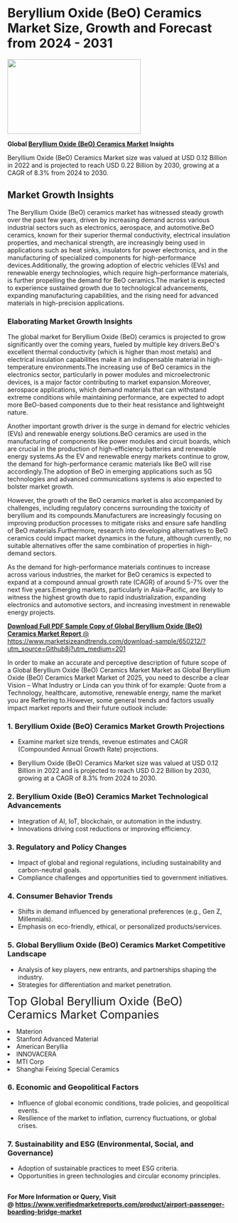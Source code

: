 <H1>Beryllium Oxide (BeO) Ceramics Market Size, Growth and Forecast from 2024 - 2031</H1><img class="aligncenter size-medium wp-image-584254" src="https://thirdeyenews.in/wp-content/uploads/2024/09/Global-Market-Research-300x168.jpeg" alt="" width="300" height="168" /><p><strong>Global&nbsp;<a href="https://www.marketsizeandtrends.com/download-sample/650212/?utm_source=Github8j?utm_medium=201">Beryllium Oxide (BeO) Ceramics Market</a> Insights</strong></p><p>Beryllium Oxide (BeO) Ceramics Market size was valued at USD 0.12 Billion in 2022 and is projected to reach USD 0.22 Billion by 2030, growing at a CAGR of 8.3% from 2024 to 2030.</p><p><h2>Market Growth Insights</h2> <p>The Beryllium Oxide (BeO) ceramics market has witnessed steady growth over the past few years, driven by increasing demand across various industrial sectors such as electronics, aerospace, and automotive.BeO ceramics, known for their superior thermal conductivity, electrical insulation properties, and mechanical strength, are increasingly being used in applications such as heat sinks, insulators for power electronics, and in the manufacturing of specialized components for high-performance devices.Additionally, the growing adoption of electric vehicles (EVs) and renewable energy technologies, which require high-performance materials, is further propelling the demand for BeO ceramics.The market is expected to experience sustained growth due to technological advancements, expanding manufacturing capabilities, and the rising need for advanced materials in high-precision applications.</p> <p><a href="download_link"></a></p> <h3>Elaborating Market Growth Insights</h3> <p>The global market for Beryllium Oxide (BeO) ceramics is projected to grow significantly over the coming years, fueled by multiple key drivers.BeO's excellent thermal conductivity (which is higher than most metals) and electrical insulation capabilities make it an indispensable material in high-temperature environments.The increasing use of BeO ceramics in the electronics sector, particularly in power modules and microelectronic devices, is a major factor contributing to market expansion.Moreover, aerospace applications, which demand materials that can withstand extreme conditions while maintaining performance, are expected to adopt more BeO-based components due to their heat resistance and lightweight nature.</p> <p>Another important growth driver is the surge in demand for electric vehicles (EVs) and renewable energy solutions.BeO ceramics are used in the manufacturing of components like power modules and circuit boards, which are crucial in the production of high-efficiency batteries and renewable energy systems.As the EV and renewable energy markets continue to grow, the demand for high-performance ceramic materials like BeO will rise accordingly.The adoption of BeO in emerging applications such as 5G technologies and advanced communications systems is also expected to bolster market growth.</p> <p>However, the growth of the BeO ceramics market is also accompanied by challenges, including regulatory concerns surrounding the toxicity of beryllium and its compounds.Manufacturers are increasingly focusing on improving production processes to mitigate risks and ensure safe handling of BeO materials.Furthermore, research into developing alternatives to BeO ceramics could impact market dynamics in the future, although currently, no suitable alternatives offer the same combination of properties in high-demand sectors.</p> <p>As the demand for high-performance materials continues to increase across various industries, the market for BeO ceramics is expected to expand at a compound annual growth rate (CAGR) of around 5-7% over the next five years.Emerging markets, particularly in Asia-Pacific, are likely to witness the highest growth due to rapid industrialization, expanding electronics and automotive sectors, and increasing investment in renewable energy projects.</p> <p><a href="get_more_link"></p><p><span class=""><strong>Download Full PDF Sample Copy of Global Beryllium Oxide (BeO) Ceramics Market Report</strong> @ <a href="https://www.marketsizeandtrends.com/download-sample/650212/?utm_source=Github8j?utm_medium=201" target="_blank">https://www.marketsizeandtrends.com/download-sample/650212/?utm_source=Github8j?utm_medium=201</a></span></p><p>In order to make an accurate and perceptive description of future scope of a Global&nbsp;Beryllium Oxide (BeO) Ceramics Market Market as Global&nbsp;Beryllium Oxide (BeO) Ceramics Market Market of 2025, you need to describe a clear Vision &ndash; What Industry or Linda can you think of for example: Quote from a Technology, healthcare, automotive, renewable energy, name the market you are Reffering to.However, some general trends and factors usually impact market reports and their future outlook include:</p><h3>1.&nbsp;<strong>Beryllium Oxide (BeO) Ceramics Market Growth Projections</strong></h3><ul><li>Examine market size trends, revenue estimates and CAGR (Compounded Annual Growth Rate) projections.</li><li><p>Beryllium Oxide (BeO) Ceramics Market size was valued at USD 0.12 Billion in 2022 and is projected to reach USD 0.22 Billion by 2030, growing at a CAGR of 8.3% from 2024 to 2030.</p></li></ul><h3>2.&nbsp;<strong>Beryllium Oxide (BeO) Ceramics Market Technological Advancements</strong></h3><ul><li>Integration of AI, IoT, blockchain, or automation in the industry.</li><li>Innovations driving cost reductions or improving efficiency.</li></ul><h3>3.&nbsp;<strong>Regulatory and Policy Changes</strong></h3><ul><li>Impact of global and regional regulations, including sustainability and carbon-neutral goals.</li><li>Compliance challenges and opportunities tied to government initiatives.</li></ul><h3>4.&nbsp;<strong>Consumer Behavior Trends</strong></h3><ul><li>Shifts in demand influenced by generational preferences (e.g., Gen Z, Millennials).</li><li>Emphasis on eco-friendly, ethical, or personalized products/services.</li></ul><h3>5.&nbsp;<strong>Global Beryllium Oxide (BeO) Ceramics Market Competitive Landscape</strong></h3><ul><li>Analysis of key players, new entrants, and partnerships shaping the industry.</li><li>Strategies for differentiation and market penetration.</li></ul><p data-pm-slice="1 1 []"><span style="color: inherit; font-family: inherit; font-size: 25px;">Top Global Beryllium Oxide (BeO) Ceramics Market Companies</span></p><div class="" data-test-id=""><p><li>Materion</li><li> Stanford Advanced Material</li><li> American Beryllia</li><li> INNOVACERA</li><li> MTI Corp</li><li> Shanghai Feixing Special Ceramics</li></p></div><h3>6.&nbsp;<strong>Economic and Geopolitical Factors</strong></h3><ul><li>Influence of global economic conditions, trade policies, and geopolitical events.</li><li>Resilience of the market to inflation, currency fluctuations, or global crises.</li></ul><h3>7.&nbsp;<strong>Sustainability and ESG (Environmental, Social, and Governance)</strong></h3><ul><li>Adoption of sustainable practices to meet ESG criteria.</li><li>Opportunities in green technologies and circular economy principles.</li></ul><h2><strong style="font-size: 14px;">For More Information or Query, Visit @&nbsp;</strong><a style="background-color: #ffffff; font-size: 14px;" href="https://www.marketsizeandtrends.com/report/beryllium-oxide-beo-ceramics-market/" target="_blank">https://www.verifiedmarketreports.com/product/airport-passenger-boarding-bridge-market</a></h2>